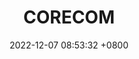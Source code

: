 ---
layout: post
title:  "CORECOM"
date:   2022-12-07 08:53:32 +0800
categories: projects
excerpt_separator: <!--more-->
project_url: https://www.coregames.com/games/b60d61/corecom
description: Team based tactical shooter. Work together with your team to obtain the bomb and destroy the enemy's base.
image: assets/img/cc.jpg
shown: True
---